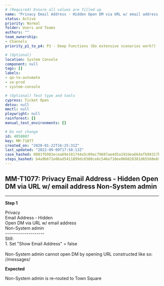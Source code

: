 ```yaml
---
# (Required) Ensure all values are filled up
name: "Privacy Email Address - Hidden Open DM via URL w/ email address Non-System admin"
status: Active
priority: Normal
folder: Users and Teams
authors: ""
team_ownership: 
- Channels
priority_p1_to_p4: P3 - Deep Functions (Do extensive scenarios work?)

# (Optional)
location: System Console
component: null
tags: []
labels: 
- qa-to-automate
- se-prod
- system-console

# (Optional) Test type and tools
cypress: Ticket Open
detox: null
mmctl: null
playwright: null
rainforest: []
manual_test_environments: []

# Do not change
id: 4058087
key: MM-T1077
created_on: "2020-01-22T16:25:31Z"
last_updated: "2022-09-09T17:58:13Z"
case_hashed: 0081f6983ecea69e181744a5c09ac79687ae4d5a192dea664afb98317b3961ac1b540be254725f99c2fe0914d3a3d083
steps_hashed: b4a9b671e06ad5411899dc0380ce6c546ef10ee060820381d65560e69ee76c51fd5b3980898882c136c25e79a26c5b87
---
```


<!-- (Auto-generated) Based on frontmatter's "key" and "name" -->

## MM-T1077: Privacy Email Address - Hidden Open DM via URL w/ email address Non-System admin

---

**Step 1**

Privacy\
Email Address - Hidden\
Open DM via URL w/ email address\
Non-System admin\
\--------------------\
Still:\
1\. Set "Show Email Address" = false\
\
Non-System admin cannot open DM by opening URL constructed like so:\
//messages/

**Expected**

Non-System admin is re-routed to Town Square
